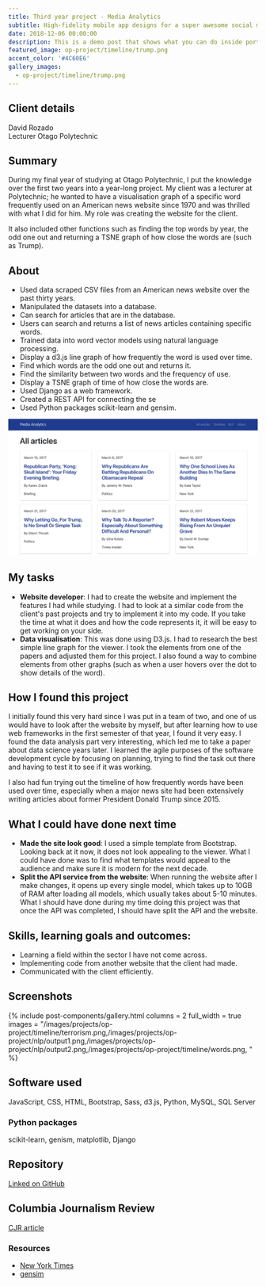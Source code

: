 ```yaml
---
title: Third year project - Media Analytics
subtitle: High-fidelity mobile app designs for a super awesome social media company.
date: 2018-12-06 00:00:00
description: This is a demo post that shows what you can do inside portfolio and blog posts. We’ve included everything you need to create engaging posts and case studies to show off your work in a beautiful way.
featured_image: op-project/timeline/trump.png
accent_color: '#4C60E6'
gallery_images:
  - op-project/timeline/trump.png
---
```


## Client details
David Rozado  
Lecturer
Otago Polytechnic  

## Summary
During my final year of studying at Otago Polytechnic, I put the knowledge over the first two years into a year-long project. My client was a lecturer at Polytechnic; he wanted to have a visualisation graph of a specific word frequently used on an American news website since 1970 and was thrilled with what I did for him. My role was creating the website for the client.

It also included other functions such as finding the top words by year, the odd one out and returning a TSNE graph of how close the words are (such as Trump).

## About
* Used data scraped CSV files from an American news website over the past thirty years.
* Manipulated the datasets into a database.
* Can search for articles that are in the database.
* Users can search and returns a list of news articles containing specific words.
* Trained data into word vector models using natural language processing.
* Display a d3.js line graph of how frequently the word is used over time.
* Find which words are the odd one out and returns it.
* Find the similarity between two words and the frequency of use.
* Display a TSNE graph of time of how close the words are.
* Used Django as a web framework.
* Created a REST API for connecting the se
* Used Python packages scikit-learn and gensim.

![](/images/projects/op-project/home/all_articles.png)

## My tasks
* **Website developer**: I had to create the website and implement the features I had while studying. I had to look at a similar code from the client's past projects and try to implement it into my code. If you take the time at what it does and how the code represents it, it will be easy to get working on your side.
* **Data visualisation**: This was done using D3.js. I had to research the best simple line graph for the viewer. I took the elements from one of the papers and adjusted them for this project. I also found a way to combine elements from other graphs (such as when a user hovers over the dot to show details of the word).

## How I found this project
I initially found this very hard since I was put in a team of two, and one of us would have to look after the website by myself, but after learning how to use web frameworks in the first semester of that year, I found it very easy. I found the data analysis part very interesting, which led me to take a paper about data science years later. I learned the agile purposes of the software development cycle by focusing on planning, trying to find the task out there and having to test it to see if it was working.

I also had fun trying out the timeline of how frequently words have been used over time, especially when a major news site had been extensively writing articles about former President Donald Trump since 2015.

## What I could have done next time
* **Made the site look good**: I used a simple template from Bootstrap. Looking back at it now, it does not look appealing to the viewer. What I could have done was to find what templates would appeal to the audience and make sure it is modern for the next decade.
* **Split the API service from the website**: When running the website after I make changes, it opens up every single model, which takes up to 10GB of RAM after loading all models, which usually takes about 5-10 minutes. What I should have done during my time doing this project was that once the API was completed, I should have split the API and the website. 

## Skills, learning goals and outcomes:
- Learning a field within the sector I have not come across.
- Implementing code from another website that the client had made.
- Communicated with the client efficiently. 

## Screenshots
{% include post-components/gallery.html
	columns = 2
	full_width = true
	images = "/images/projects/op-project/timeline/terrorism.png,/images/projects/op-project/nlp/output1.png,/images/projects/op-project/nlp/output2.png,/images/projects/op-project/timeline/words.png,
	"
%}

## Software used
JavaScript,
CSS,
HTML,
Bootstrap,
Sass,
d3.js,
Python,
MySQL,
SQL Server

### Python packages
scikit-learn,
genism,
matplotlib,
Django

## Repository
[Linked on GitHub](https://github.com/raymondhua/media-analytics)

## Columbia Journalism Review
[CJR article](https://www.cjr.org/covering_the_election/new-york-times-trump.php)

### Resources
- [New York Times](https://www.nytimes.com/)
- [gensim](https://radimrehurek.com/gensim/)